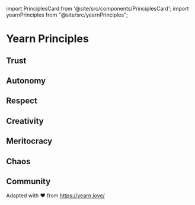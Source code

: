 import PrinciplesCard from '@site/src/components/PrinciplesCard';
import yearnPrinciples from "@site/src/yearnPrinciples";

# Yearn Principles

## Trust

<PrinciplesCard cardData={yearnPrinciples[0]}></PrinciplesCard>

## Autonomy

<PrinciplesCard cardData={yearnPrinciples[1]}></PrinciplesCard>

## Respect

<PrinciplesCard cardData={yearnPrinciples[2]}></PrinciplesCard>

## Creativity

<PrinciplesCard cardData={yearnPrinciples[3]}></PrinciplesCard>

## Meritocracy

<PrinciplesCard cardData={yearnPrinciples[4]}></PrinciplesCard>

## Chaos

<PrinciplesCard cardData={yearnPrinciples[5]}></PrinciplesCard>

## Community

<PrinciplesCard cardData={yearnPrinciples[6]}></PrinciplesCard>

Adapted with ❤️ from https://yearn.love/
